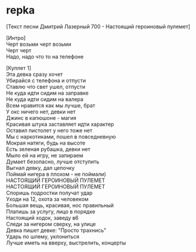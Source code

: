 # repka
[Текст песни Дмитрий Лазерный 700 - Настоящий героиновый пулемет]  
  
[Интро]  
Черт возьми черт возьми   
Черт черт  
Надо, надо что то на телефоне   
  
[Куплет 1]  
Эта девка сразу хочет  
Убирайся с телефона и отпусти  
Ставлю что свет ушел, отпусти  
Не куда идти сидим на заправке  
Не куда идти сидим на валера  
Всем нравится как мы лучше, брат  
У окс ничего нет, девки нет  
Джинс в капюшоне - магия  
Красивая штука заставляет идти характер  
Оставил пистолет у него тоже нет  
Мы с наркотиками, пошел в повседневную   
Мокрая натяги, будь на высоте  
Есть зеленая рубашка, девки нет  
Мыло ей на игру, не запираем   
Думает безопасно, лучше отступить   
Выгнал девку, дал цепочку   
Поймай нигера в плохом - не поймали)  
НАСТОЯЩИЙ ГЕРОИНОВЫЙ ПУЛЕМЕТ  
НАСТОЯЩИЙ ГЕРОИНОВЫЙ ПУЛЕМЕТ  
Споришь подростки получат удар  
Уходи на 12, охота за человеком   
Большая вещь, красивая, нос правильный  
Платишь за услугу, лицо в порядке  
Настоящий ходок, заведу в6   
Следи за нигером сверху, на улице   
Девка пишет девке: "Просто трахнись"  
Ударь по шлему, уклониться  
Лучше иметь на вверху, выстрелить, концерты  
